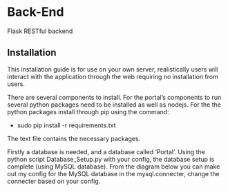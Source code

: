 # Back-End
Flask RESTful backend 


## Installation
This installation guide is for use on your own server, realistically users will interact with the application through the web requiring no installation from users.
 
There are several components to install. For the portal’s components to run several python packages need to be installed  as well as nodejs. For the the python packages install through pip using the command: 
- sudo pip install -r requirements.txt 

The text file contains the necessary packages.
 
Firstly a database is needed, and a database called ‘Portal’. Using the python script Database_Setup.py with your config, the database setup is complete (using MySQL database). From the diagram below you can make out my config for the MySQL database in the mysql.connecter, change the connecter based on your config.



